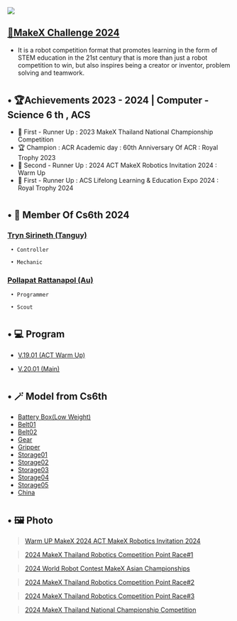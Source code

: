 <img src = "https://lh4.googleusercontent.com/proxy/-3tYmsiYINiCU92d21cdiZ9rmGSf8HXauVk5Qw7P0VA5TZQ69eB8mIs7x6TNYfMQ1iRbcqRLX_rdti9fQSE4sQW7mrumejvF74WMQ0UiJ8hRkxVvcIfFM85VwEGU212MlXwvT-tu612xPpcjfAVJog-aCMQH_JM0kw"></img>
## [🤖MakeX Challenge 2024](https://www.youtube.com/watch?v=AydWgBX8IwI&t=6s)
* It is a robot competition format that promotes learning in the form of STEM education in the 21st century that is more than just a robot competition to win, but also inspires being a creator or inventor, problem solving and teamwork.
#
## • 🏆Achievements 2023 - 2024 | Computer - Science 6 th , ACS

* 🥈 First - Runner Up : 2023 MakeX Thailand National Championship Competition
* 🏆 Champion : ACR Academic day : 60th Anniversary Of ACR : Royal Trophy 2023 
* 🥉 Second - Runner Up : 2024 ACT MakeX Robotics Invitation 2024 : Warm Up
* 🥈 First - Runner Up :  ACS Lifelong Learning & Education Expo 2024 : Royal Trophy 2024 

#
## • 👯 Member Of Cs6th 2024
  ### [ Tryn Sirineth (Tanguy)](https://www.instagram.com/_t.sirineth_/)

     • Controller

     • Mechanic

  ### [ Pollapat Rattanapol (Au)](https://www.instagram.com/pollapat.ax/)

     • Programmer

     • Scout
     
#
## • 💻 Program
* [V.19.01 (ACT Warm Up)](Program/V.19.01.py)

* [V.20.01 (Main)](Program/V.20.01.py)

#

## • 🪄 Model from Cs6th
* [Battery Box(Low Weight)](Model/Battery%20Box.stl)
* [Belt01](Model/Belt01.svg)
* [Belt02](Model/Belt02.svg)
* [Gear](Model/Gear.stl)
* [Gripper](Model/Gripper.stl)
* [Storage01](Model/Storage01.stl)
* [Storage02](Model/Storage02.stl)
* [Storage03](Model/Storage03.stl)
* [Storage04](Model/Storage04.stl)
* [Storage05](Model/Storage05.stl)
* [China](Model/MakeX%20China.stl)
#

## • 🖼️ Photo

><a href="Photo/Warmup.md" target="_blank">Warm UP MakeX 2024 ACT MakeX Robotics Invitation 2024</a>

><a href="Photo/Point1.md" target="_blank">2024 MakeX Thailand Robotics Competition Point Race#1</a>

><a href="Photo/Asian.md" target="_blank">2024 World Robot Contest MakeX Asian Championships</a>

><a href="Photo/Point2.md" target="_blank">2024 MakeX Thailand Robotics Competition Point Race#2</a>

><a href="Photo/Point3.md" target="_blank">2024 MakeX Thailand Robotics Competition Point Race#3</a>

><a href="Photo/National.md" target="_blank">2024 MakeX Thailand National Championship Competition</a>
